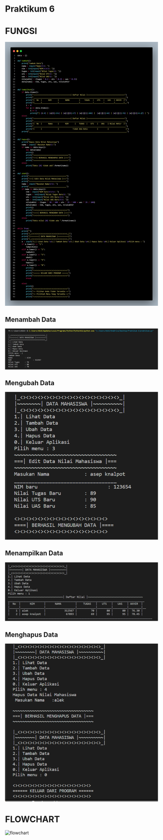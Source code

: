 # Praktikum 6
<h1>FUNGSI</h1>

![](gambar/code.png)

## Menambah Data

![](gambar/tambah.png)

## Mengubah Data

![](gambar/ubah.png)

## Menampilkan Data

![](gambar/tampil.png)

## Menghapus Data

![](gambar/hapus.png)

<h1>FLOWCHART</h1>

![flowchart](https://github.com/teguhpratama06/Praktikum6/assets/147376506/d0c624e1-a4b8-4cf4-8249-e238e3d83fbc)



